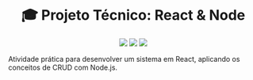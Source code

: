 <h1 align="center">🎓 Projeto Técnico: React & Node</h1>

<p align="center">
  <img src="https://img.shields.io/badge/Feito%20com-React%20&%20Node.js-blue?style=flat" />
  <img src="https://img.shields.io/badge/Curso-Técnico%20em%20DS-violet" />
  <img src="https://img.shields.io/badge/Instituição-Ginásio%20Pernambucano-blueviolet" />
</p>

Atividade prática para desenvolver um sistema em React, aplicando os conceitos de CRUD com Node.js.
